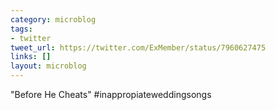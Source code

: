 ```yaml
---
category: microblog
tags:
- twitter
tweet_url: https://twitter.com/ExMember/status/7960627475
links: []
layout: microblog
---
```

"Before He Cheats" #inappropiateweddingsongs
